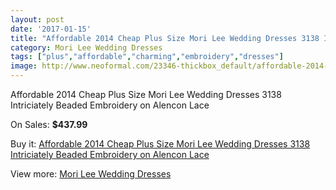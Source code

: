 ```yaml
---
layout: post
date: '2017-01-15'
title: "Affordable 2014 Cheap Plus Size Mori Lee Wedding Dresses 3138 Intriciately Beaded Embroidery on Alencon Lace"
category: Mori Lee Wedding Dresses
tags: ["plus","affordable","charming","embroidery","dresses"]
image: http://www.neoformal.com/23346-thickbox_default/affordable-2014-cheap-plus-size-mori-lee-wedding-dresses-3138-intriciately-beaded-embroidery-on-alencon-lace.jpg
---
```

Affordable 2014 Cheap Plus Size Mori Lee Wedding Dresses 3138 Intriciately Beaded Embroidery on Alencon Lace

On Sales: **$437.99**
<a href="https://www.neoformal.com/en/mori-lee-wedding-dresses-2014/7833-affordable-2014-cheap-plus-size-mori-lee-wedding-dresses-3138-intriciately-beaded-embroidery-on-alencon-lace.html"><amp-img layout="responsive" width="600" height="600" src="//www.neoformal.com/23346-thickbox_default/affordable-2014-cheap-plus-size-mori-lee-wedding-dresses-3138-intriciately-beaded-embroidery-on-alencon-lace.jpg" alt="Affordable 2014 Cheap Plus Size Mori Lee Wedding Dresses 3138 Intriciately Beaded Embroidery on Alencon Lace 0" /></a>
<a href="https://www.neoformal.com/en/mori-lee-wedding-dresses-2014/7833-affordable-2014-cheap-plus-size-mori-lee-wedding-dresses-3138-intriciately-beaded-embroidery-on-alencon-lace.html"><amp-img layout="responsive" width="600" height="600" src="//www.neoformal.com/23347-thickbox_default/affordable-2014-cheap-plus-size-mori-lee-wedding-dresses-3138-intriciately-beaded-embroidery-on-alencon-lace.jpg" alt="Affordable 2014 Cheap Plus Size Mori Lee Wedding Dresses 3138 Intriciately Beaded Embroidery on Alencon Lace 1" /></a>
<a href="https://www.neoformal.com/en/mori-lee-wedding-dresses-2014/7833-affordable-2014-cheap-plus-size-mori-lee-wedding-dresses-3138-intriciately-beaded-embroidery-on-alencon-lace.html"><amp-img layout="responsive" width="600" height="600" src="//www.neoformal.com/23348-thickbox_default/affordable-2014-cheap-plus-size-mori-lee-wedding-dresses-3138-intriciately-beaded-embroidery-on-alencon-lace.jpg" alt="Affordable 2014 Cheap Plus Size Mori Lee Wedding Dresses 3138 Intriciately Beaded Embroidery on Alencon Lace 2" /></a>

Buy it: [Affordable 2014 Cheap Plus Size Mori Lee Wedding Dresses 3138 Intriciately Beaded Embroidery on Alencon Lace](https://www.neoformal.com/en/mori-lee-wedding-dresses-2014/7833-affordable-2014-cheap-plus-size-mori-lee-wedding-dresses-3138-intriciately-beaded-embroidery-on-alencon-lace.html "Affordable 2014 Cheap Plus Size Mori Lee Wedding Dresses 3138 Intriciately Beaded Embroidery on Alencon Lace")

View more: [Mori Lee Wedding Dresses](https://www.neoformal.com/en/67-mori-lee-wedding-dresses-2014 "Mori Lee Wedding Dresses")